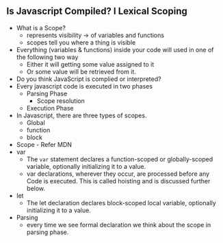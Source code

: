 ## Is Javascript Compiled? I Lexical Scoping
- What is a Scope?
	- represents visibility → of variables and functions
	- scopes tell you where a thing is visible
- Everything (variables & functions) inside your code will used in one of the following two way
	- Either it will getting some value assigned to it
	- Or some value will be retrieved from it.
- Do you think JavaScript is complied or interpreted?
- Every javascript code is executed in two phases
	- Parsing Phase
		- Scope resolution
	- Execution Phase
- In Javascript, there are three types of scopes.
	- Global 
	- function
	- block
- Scope - Refer MDN
- var
	- The `var` statement declares a function-scoped or globally-scoped variable, optionally initializing it to a value.
	- var declarations, wherever they occur, are processed before any Code is executed. This is called hoisting and is discussed further below.
- let
	- The let declaration declares block-scoped local variable, optionally initializing it to a value.
- Parsing
	- every time we see formal declaration we think about the scope in parsing phase.
